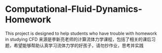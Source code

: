 # Computational-Fluid-Dynamics-Homework
This project is designed to help students who have trouble with homework in studying CFD
来源是李新亮老师的计算流体力学课程，包括了相关的课后习题，希望能够帮助认真学习流体力学的好孩子，请勿抄作业，思考并实践
